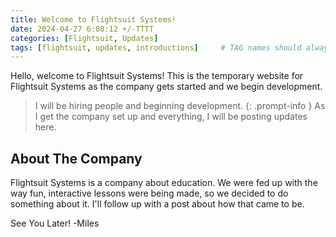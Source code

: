 ```yaml
---
title: Welcome to Flightsuit Systems!
date: 2024-04-27 6:08:12 +/-TTTT
categories: [Flightsuit, Updates]
tags: [flightsuit, updates, introductions]     # TAG names should always be lowercase
---
```

Hello, welcome to Flightsuit Systems! This is the temporary website for Flightsuit Systems as the company gets started and we begin development.
>I will be hiring people and beginning development. 
{: .prompt-info }
As I get the company set up and everything, I will be posting updates here.

## About The Company
Flightsuit Systems is a company about education. We were fed up with the way fun, interactive lessons were being made, so we decided to do something about it.
I'll follow up with a post about how that came to be.

See You Later!
-Miles
